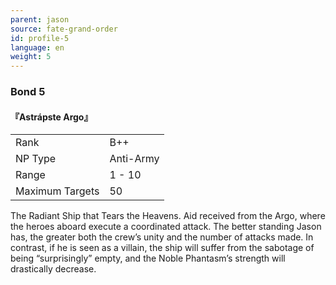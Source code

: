 ```yaml
---
parent: jason
source: fate-grand-order
id: profile-5
language: en
weight: 5
---
```


### Bond 5

#### 『Astrápste Argo』

<table>
  <tr><td>Rank</td><td>B++</td></tr>
  <tr><td>NP Type</td><td>Anti-Army</td></tr>
  <tr><td>Range</td><td>1 - 10</td></tr>
  <tr><td>Maximum Targets</td><td>50</td></tr>
</table>

The Radiant Ship that Tears the Heavens.
Aid received from the Argo, where the heroes aboard execute a coordinated attack.
The better standing Jason has, the greater both the crew’s unity and the number of attacks made.
In contrast, if he is seen as a villain, the ship will suffer from the sabotage of being “surprisingly” empty, and the Noble Phantasm’s strength will drastically decrease.
